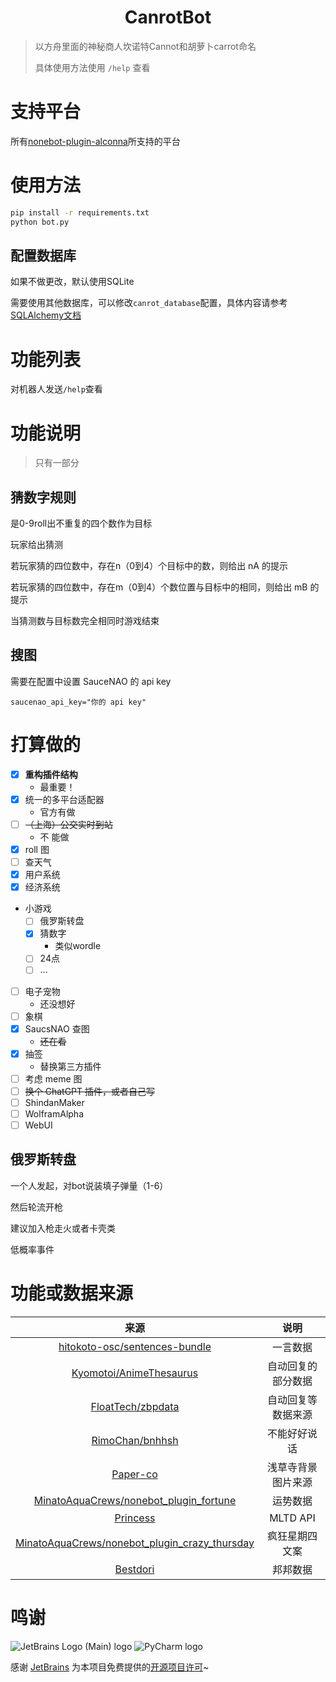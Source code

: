 <div align="center">

# CanrotBot

</div>

> 以方舟里面的神秘商人坎诺特Cannot和胡萝卜carrot命名
>
> 具体使用方法使用 `/help` 查看

# 支持平台

所有[nonebot-plugin-alconna](https://github.com/nonebot/plugin-alconna)所支持的平台

# 使用方法

```bash
pip install -r requirements.txt
python bot.py
```

## 配置数据库

如果不做更改，默认使用SQLite

需要使用其他数据库，可以修改`canrot_database`配置，具体内容请参考[SQLAlchemy文档](canrot_database)

# 功能列表

对机器人发送`/help`查看

# 功能说明

> 只有一部分

## 猜数字规则

是0-9roll出不重复的四个数作为目标

玩家给出猜测

若玩家猜的四位数中，存在n（0到4）个目标中的数，则给出 nA 的提示

若玩家猜的四位数中，存在m（0到4）个数位置与目标中的相同，则给出 mB 的提示

当猜测数与目标数完全相同时游戏结束

## 搜图

需要在配置中设置 SauceNAO 的 api key

```
saucenao_api_key="你的 api key"
```

# 打算做的

- [x] **重构插件结构**
  - 最重要！
- [x] 统一的多平台适配器
  - 官方有做
- [ ] ~~（上海）公交实时到站~~
  - 不    能做
- [x] roll 图
- [ ] 查天气
- [x] 用户系统
- [x] 经济系统
- 小游戏
  - [ ] 俄罗斯转盘
  - [x] 猜数字
    - 类似wordle
  - [ ] 24点
  - [ ] ...
- [ ] 电子宠物
  - 还没想好
- [ ] 象棋
- [x] SaucsNAO 查图
  - ~~还在看~~
- [x] 抽签
  - 替换第三方插件
- [ ] 考虑 meme 图
- [ ] ~~换个 ChatGPT 插件，或者自己写~~
- [ ] ShindanMaker
- [ ] WolframAlpha
- [ ] WebUI

## 俄罗斯转盘

一个人发起，对bot说装填子弹量（1-6）

然后轮流开枪

建议加入枪走火或者卡壳类

低概率事件

# 功能或数据来源

| 来源 | 说明 |
|:-:|:-:|
| [hitokoto-osc/sentences-bundle](https://github.com/hitokoto-osc/sentences-bundle) |   一言数据    |
| [Kyomotoi/AnimeThesaurus](https://github.com/Kyomotoi/AnimeThesaurus) | 自动回复的部分数据 |
| [FloatTech/zbpdata](https://github.com/FloatTech/zbpdata) | 自动回复等数据来源 |
| [RimoChan/bnhhsh](https://github.com/RimoChan/bnhhsh) |  不能好好说话   |
| [Paper-co](https://free-paper-texture.com/japanese-paper-texture-2/) | 浅草寺背景图片来源 |
| [MinatoAquaCrews/nonebot_plugin_fortune](https://github.com/MinatoAquaCrews/nonebot_plugin_fortune) |   运势数据    |
| [Princess](https://api.matsurihi.me/docs/) | MLTD API  |
| [MinatoAquaCrews/nonebot_plugin_crazy_thursday](https://github.com/MinatoAquaCrews/nonebot_plugin_crazy_thursday) |  疯狂星期四文案  |
| [Bestdori](https://bestdori.com/) | 邦邦数据 |

# 鸣谢

![JetBrains Logo (Main) logo](https://resources.jetbrains.com/storage/products/company/brand/logos/jb_beam.svg)
![PyCharm logo](https://resources.jetbrains.com/storage/products/company/brand/logos/PyCharm_icon.svg)

感谢 [JetBrains](https://www.jetbrains.com/) 为本项目免费提供的[开源项目许可](https://jb.gg/OpenSourceSupport)~
